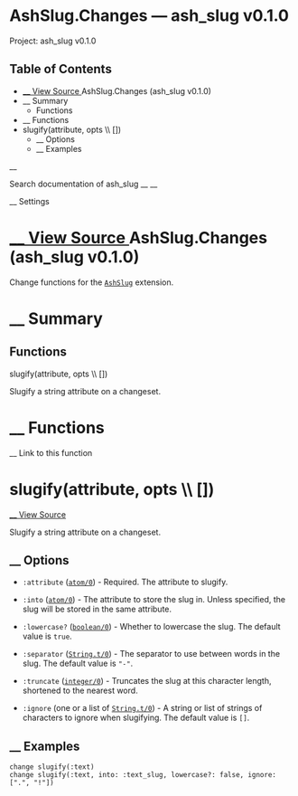 # AshSlug.Changes — ash_slug v0.1.0

Project: ash_slug v0.1.0

## Table of Contents

- [ __ View Source ](external_link) AshSlug.Changes (ash_slug v0.1.0)
- __ Summary
  - Functions
- __ Functions
- slugify(attribute, opts \\\ [])
  - __ Options
  - __ Examples

__

Search documentation of ash_slug __ __

__ Settings

#  [ __ View Source ](external_link) AshSlug.Changes (ash_slug v0.1.0)

Change functions for the [`AshSlug`](external_link) extension.

#  __ Summary

##  Functions

slugify(attribute, opts \\\ [])

Slugify a string attribute on a changeset.

#  __ Functions

__ Link to this function

# slugify(attribute, opts \\\ [])

[ __ View Source ](external_link)

Slugify a string attribute on a changeset.

##  __ Options

  * `:attribute` ([`atom/0`](external_link)) - Required. The attribute to slugify.

  * `:into` ([`atom/0`](external_link)) - The attribute to store the slug in. Unless specified, the slug will be stored in the same attribute.

  * `:lowercase?` ([`boolean/0`](external_link)) - Whether to lowercase the slug. The default value is `true`.

  * `:separator` ([`String.t/0`](external_link)) - The separator to use between words in the slug. The default value is `"-"`.

  * `:truncate` ([`integer/0`](external_link)) - Truncates the slug at this character length, shortened to the nearest word.

  * `:ignore` (one or a list of [`String.t/0`](external_link)) - A string or list of strings of characters to ignore when slugifying. The default value is `[]`.




##  __ Examples
    
    
    change slugify(:text)
    change slugify(:text, into: :text_slug, lowercase?: false, ignore: [".", "!"])
